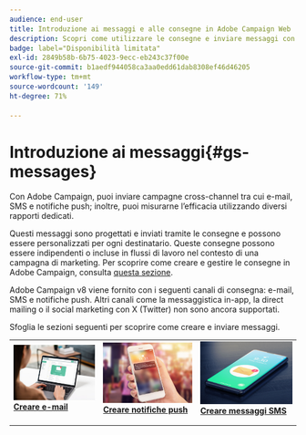 ```yaml
---
audience: end-user
title: Introduzione ai messaggi e alle consegne in Adobe Campaign Web
description: Scopri come utilizzare le consegne e inviare messaggi con Campaign Web
badge: label="Disponibilità limitata"
exl-id: 2849b58b-6b75-4023-9ecc-eb243c37f00e
source-git-commit: b1aedf944058ca3aa0edd61dab8308ef46d46205
workflow-type: tm+mt
source-wordcount: '149'
ht-degree: 71%

---
```


# Introduzione ai messaggi{#gs-messages}

Con Adobe Campaign, puoi inviare campagne cross-channel tra cui e-mail, SMS e notifiche push; inoltre, puoi misurarne l’efficacia utilizzando diversi rapporti dedicati.

Questi messaggi sono progettati e inviati tramite le consegne e possono essere personalizzati per ogni destinatario. Queste consegne possono essere indipendenti o incluse in flussi di lavoro nel contesto di una campagna di marketing. Per scoprire come creare e gestire le consegne in Adobe Campaign, consulta [questa sezione](gs-deliveries.md).

Adobe Campaign v8 viene fornito con i seguenti canali di consegna: e-mail, SMS e notifiche push. Altri canali come la messaggistica in-app, la direct mailing o il social marketing con X (Twitter) non sono ancora supportati.

Sfoglia le sezioni seguenti per scoprire come creare e inviare messaggi.

<table style="table-layout:fixed">
    <tr style="border: 0;">
    <td>
    <a href="../email/create-email.md">
    <img alt="E-mail" src="assets/do-not-localize/email.jpg">
    </a>
    <div><a href="../email/create-email.md"><strong>Creare e-mail</strong>
    </div>
    <p>
    </td>
    <td>
    <a href="../push/create-push.md">
      <img alt="Push" src="assets/do-not-localize/push.jpg">
    </a>
    <div>
    <a href="../push/gs-push.md"><strong>Creare notifiche push</strong></a>
    </div>
    <p>
    </td>
    <td>
    <a href="../sms/create-sms.md">
      <img alt="SMS" src="assets/do-not-localize/sms.jpg">
    </a>
    <div>
    <a href="../sms/create-sms.md"><strong>Creare messaggi SMS</strong></a>
    </div>
    <p>
    </td>
    </tr>
    </table>

